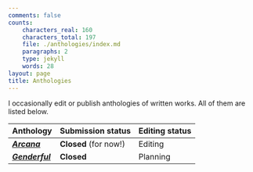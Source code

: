 ```yaml
---
comments: false
counts:
    characters_real: 160
    characters_total: 197
    file: ./anthologies/index.md
    paragraphs: 2
    type: jekyll
    words: 28
layout: page
title: Anthologies
---
```


I occasionally edit or publish anthologies of written works.  All of them are listed below.

Anthology | Submission status | Editing status
---|---|---
[***Arcana***](arcana) | **Closed** (for now!) | Editing
[***Genderful***](genderful) | **Closed** | Planning
